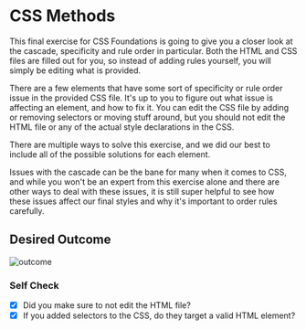 # CSS Methods
This final exercise for CSS Foundations is going to give you a closer look at the cascade, specificity and rule order in particular. Both the HTML and CSS files are filled out for you, so instead of adding rules yourself, you will simply be editing what is provided.

There are a few elements that have some sort of specificity or rule order issue in the provided CSS file. It's up to you to figure out what issue is affecting an element, and how to fix it. You can edit the CSS file by adding or removing selectors or moving stuff around, but you should not edit the HTML file or any of the actual style declarations in the CSS.

There are multiple ways to solve this exercise, and we did our best to include all of the possible solutions for each element.

Issues with the cascade can be the bane for many when it comes to CSS, and while you won't be an expert from this exercise alone and there are other ways to deal with these issues, it is still super helpful to see how these issues affect our final styles and why it's important to order rules carefully.

## Desired Outcome
![outcome](https://user-images.githubusercontent.com/70952936/131411210-47ff21dd-6d0c-4a7f-b6b1-1ec40f93dd8c.jpg)

### Self Check
-[x] Did you make sure to not edit the HTML file?
-[x] If you added selectors to the CSS, do they target a valid HTML element?

